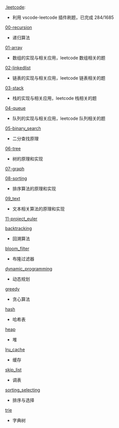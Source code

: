 
[.leetcode](./.leetcode):
- 利用 vscode-leetcode 	插件刷题，已完成 284/1685


[00-recursion](./00-recursion)
- 递归算法


[01-array](./01-array)
- 数组的实现与相关应用，leetcode 数组相关的题

[02-linkedlist](./02-linkedlist)
- 链表的实现与相关应用，leetcode 链表相关的题


[03-stack](./03-stack)
- 栈的实现与相关应用，leetcode 栈相关的题


[04-queue](./04-queue)
- 队列的实现与相关应用，leetcode 队列相关的题


[05-binary_search](./05-binary_search)
- 二分查找原理


[06-tree](./06-tree)
- 树的原理和实现

[07-graph](./07-graph)


[08-sorting](./08-sorting)
- 排序算法的原理和实现

[09_text](./09_text)
- 文本相关算法的原理和实现

[11-project_euler](./11-project_euler)


[backtracking](./backtracking.py)
- 回溯算法

[bloom_filter](./bloom_filter.py)
- 布隆过滤器

[dynamic_programming](./dynamic_programming.py)
- 动态规划

[greedy](./greedy.py)
- 贪心算法

[hash](./hash.py)
- 哈希表

[heap](./heap.py)
- 堆

[lru_cache](./lru_cache.py)
- 缓存

[skip_list](./skip_list.py)
- 调表

[sorting_selecting](./sorting_selecting.py)
- 排序与选择

[trie](./trie.py)
- 字典树



